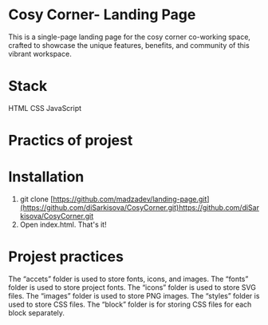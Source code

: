 # Cosy Corner- Landing Page
This is a single-page landing page for the cosy corner co-working space, crafted to showcase the unique features, benefits, and community of this vibrant workspace.
# Stack
HTML
CSS
JavaScript
# Practics of projest 
# Installation
1. git clone [https://github.com/madzadev/landing-page.git](https://github.com/diSarkisova/CosyCorner.git)https://github.com/diSarkisova/CosyCorner.git
2. Open index.html. That's it!
# Projest practices
The “accets” folder is used to store fonts, icons, and images.
  The “fonts” folder is used to store project fonts.
  The “icons” folder is used to store SVG files.
  The “images” folder is used to store PNG images.
The “styles” folder is used to store CSS files.
The “block” folder is for storing CSS files for each block separately.
